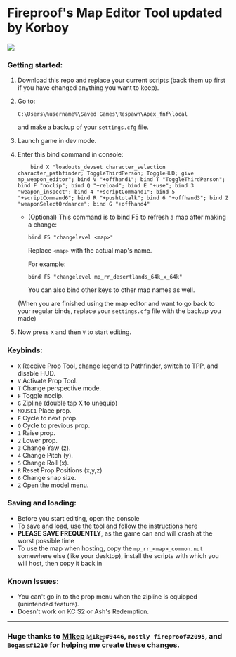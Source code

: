 # Fireproof's Map Editor Tool updated by Korboy

![](https://i.imgur.com/Ib3E6qz.png)


### Getting started:
1. Download this repo and replace your current scripts (back them up first if you have changed anything you want to keep).
2. Go to:
    ```
    C:\Users\%username%\Saved Games\Respawn\Apex_fnf\local
    ```
    and make a backup of your `settings.cfg` file.
3. Launch game in dev mode.
4. Enter this bind command in console:

    ```
        bind X "loadouts_devset character_selection character_pathfinder; ToggleThirdPerson; ToggleHUD; give mp_weapon_editor"; bind V "+offhand1"; bind T "ToggleThirdPerson"; bind F "noclip"; bind Q "+reload"; bind E "+use"; bind 3 "weapon_inspect"; bind 4 "+scriptCommand1"; bind 5 "+scriptCommand6"; bind R "+pushtotalk"; bind 6 "+offhand3"; bind Z "weaponSelectOrdnance"; bind G "+offhand4"
    ```

    * (Optional) This command is to bind F5 to refresh a map after making a change:

        `bind F5 "changelevel <map>"`

        Replace `<map>` with the actual map's name.

        For example: 

        ```
        bind F5 "changelevel mp_rr_desertlands_64k_x_64k"
        ```

        You can also bind other keys to other map names as well.

    (When you are finished using the map editor and want to go back to your regular binds, replace your `settings.cfg` file with the backup you made)
5. Now press `X` and then `V` to start editing.

### Keybinds:
* `X` Receive Prop Tool, change legend to Pathfinder, switch to TPP, and disable HUD.
* `V` Activate Prop Tool.
* `T` Change perspective mode.
* `F` Toggle noclip.
* `G` Zipline (double tap X to unequip)
* `MOUSE1` Place prop.
* `E` Cycle to next prop.
* `Q` Cycle to previous prop.
* `1` Raise prop.
* `2` Lower prop.
* `3` Change Yaw (z).
* `4` Change Pitch (y).
* `5` Change Roll (x).
* `R` Reset Prop Positions (x,y,z)
* `6` Change snap size.
* `Z` Open the model menu.

### Saving and loading:
* Before you start editing, open the console
* [To save and load, use the tool and follow the instructions here](https://github.com/mostlyfireproof/R5Edit)
* __PLEASE SAVE FREQUENTLY__, as the game can and will crash at the worst possible time
* To use the map when hosting, copy the `mp_rr_<map>_common.nut` somewhere else (like your desktop), install the scripts with which you will host, then copy it back in

### Known Issues:
* You can't go in to the prop menu when the zipline is equipped (unintended feature).
* Doesn't work on KC S2 or Ash's Redemption.
--------------------------------------

### Huge thanks to [M1kep](https://github.com/M1kep) `M͢1ke̵̲ͅp̴͖̙̞#9446`, `mostly fireproof#2095`, and `Bogass#1210` for helping me create these changes.
